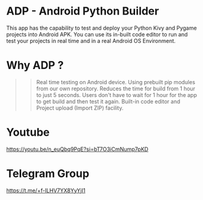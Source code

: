 # ADP - Android Python Builder
This app has the capability to test and deploy your Python Kivy and Pygame projects into Android APK. You can use its in-built code editor to run and test your projects in real time and in a real Android OS Environment.

# Why ADP ?
>> Real time testing on Android device.
>> Using prebuilt pip modules from our own repository.
>> Reduces the time for build from 1 hour to just 5 seconds.
>> Users don't have to wait for 1 hour for the app to get build and then test it again.
>> Built-in code editor and Project upload (Import ZIP) facility.

# Youtube 
https://youtu.be/n_euQbq9PqE?si=bT7O3iCmNump7pKD

# Telegram Group
https://t.me/+f-ILHV7YX8YyYjI1
